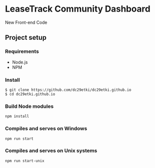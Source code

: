 # LeaseTrack Community Dashboard
New Front-end Code

## Project setup

### Requirements
- Node.js
- NPM

### Install

```
$ git clone https://github.com/dc29etki/dc29etki.github.io
$ cd dc29etki.github.io
```

### Build Node modules
```
npm install
```

### Compiles and serves on Windows
```
npm run start
```

### Compiles and serves on Unix systems
```
npm run start-unix
```
